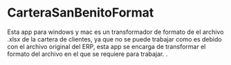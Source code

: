 # CarteraSanBenitoFormat
Esta app para windows y mac es un transformador de formato de el archivo .xlsx de la cartera de clientes, ya que no se puede trabajar como es debido con el archivo original del ERP, esta app se encarga de transformar el formato del archivo en el que se requiere para trabajar.
.